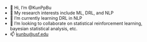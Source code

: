 - 👋 Hi, I’m @KunPpBu
- 👀 My research interests include ML, DRL, and NLP
- 🌱 I’m currently learning DRL in NLP
- 💞️ I’m looking to collaborate on statistical reinforcement learning, bayesian statistical analysis, etc. 
- 📫 kunbu@usf.edu

<!---
KunPpBu/KunPpBu is a ✨ special ✨ repository because its `README.md` (this file) appears on your GitHub profile.
You can click the Preview link to take a look at your changes.
--->
